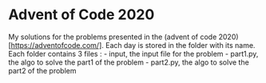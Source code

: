 # Advent of Code 2020

My solutions for the problems presented in the (advent of code 2020)[https://adventofcode.com/]. Each day is stored in the folder with its name. Each folder contains 3 files :
    - input, the input file for the problem
    - part1.py, the algo to solve the part1 of the problem
    - part2.py, the algo to solve the part2 of the problem